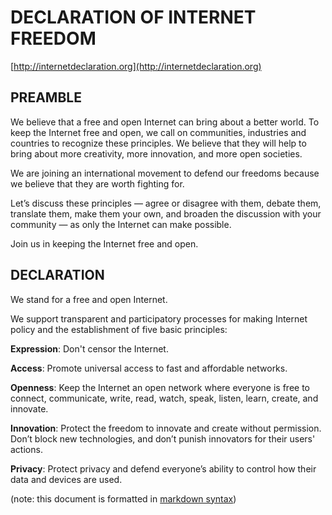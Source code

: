 # DECLARATION OF INTERNET FREEDOM

[http://internetdeclaration.org](http://internetdeclaration.org)

## PREAMBLE

We believe that a free and open Internet can bring about a better world. To keep the Internet free and open, we call on communities, industries and countries to recognize these principles. We believe that they will help to bring about more creativity, more innovation, and more open societies.

We are joining an international movement to defend our freedoms because we believe that they are worth fighting for.

Let’s discuss these principles — agree or disagree with them, debate them, translate them, make them your own, and broaden the discussion with your community — as only the Internet can make possible.

Join us in keeping the Internet free and open.

## DECLARATION

We stand for a free and open Internet.

We support transparent and participatory processes for making Internet policy and the establishment of five basic principles:

**Expression**: Don't censor the Internet.

**Access**: Promote universal access to fast and affordable networks.

**Openness**: Keep the Internet an open network where everyone is free to connect, communicate, write, read, watch, speak, listen, learn, create, and innovate.

**Innovation**: Protect the freedom to innovate and create without permission. Don’t block new technologies, and don’t punish innovators for their users' actions.

**Privacy**: Protect privacy and defend everyone’s ability to control how their data and devices are used.


(note: this document is formatted in [markdown syntax](http://daringfireball.net/projects/markdown/syntax))
